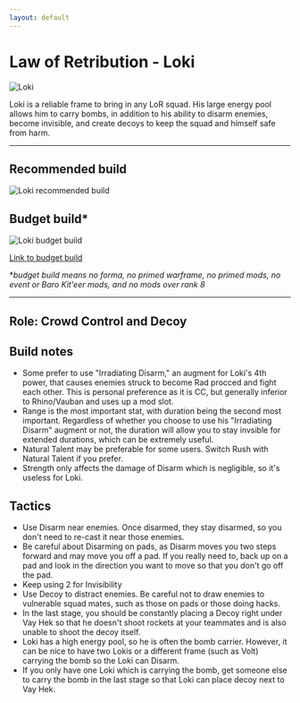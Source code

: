 ```yaml
---
layout: default
---
```

# Law of Retribution - Loki

![Loki](http://i.imgur.com/DL8ebs2.jpg)

Loki is a reliable frame to bring in any LoR squad. His large energy pool allows him to carry bombs, in addition to his ability to disarm enemies, become invisible, and create decoys to keep the squad and himself safe from harm.

* * *

## Recommended build

![Loki recommended build](http://i.imgur.com/RGg3yPa.jpg)

## Budget build*

![Loki budget build](http://i.imgur.com/9oY50An.png)

[Link to budget build](http://warframe-builder.com/Warframes/Builder/Loki/t_30_0400020030_4-0-5-7-3-5-14-5-5-16-6-5-34-8-5-46-4-5-55-2-5-57-1-5-466-7-3_4-9-57-8-55-11-7-9-46-11-14-5-16-11-466-9-34-14-f-f_0/en/1-0-9/111442/0)

*_budget build means no forma, no primed warframe, no primed mods, no event or Baro Kit'eer mods, and no mods over rank 8_

* * *

## Role: Crowd Control and Decoy

## Build notes

* Some prefer to use "Irradiating Disarm," an augment for Loki's 4th power, that causes enemies struck to become Rad procced and fight each other. This is personal preference as it is CC, but generally inferior to Rhino/Vauban and uses up a mod slot.
* Range is the most important stat, with duration being the second most important. Regardless of whether you choose to use his "Irradiating Disarm" augment or not, the duration will allow you to stay invsible for extended durations, which can be extremely useful.
* Natural Talent may be preferable for some users. Switch Rush with Natural Talent if you prefer.
* Strength only affects the damage of Disarm which is negligible, so it's useless for Loki.

## Tactics

* Use Disarm near enemies. Once disarmed, they stay disarmed, so you don't need to re-cast it near those enemies.
* Be careful about Disarming on pads, as Disarm moves you two steps forward and may move you off a pad. If you really need to, back up on a pad and look in the direction you want to move so that you don't go off the pad.
* Keep using 2 for Invisibility
* Use Decoy to distract enemies. Be careful not to draw enemies to vulnerable squad mates, such as those on pads or those doing hacks.
* In the last stage, you should be constantly placing a Decoy right under Vay Hek so that he doesn't shoot rockets at your teammates and is also unable to shoot the decoy itself.
* Loki has a high energy pool, so he is often the bomb carrier. However, it can be nice to have two Lokis or a different frame (such as Volt) carrying the bomb so the Loki can Disarm.
* If you only have one Loki which is carrying the bomb, get someone else to carry the bomb in the last stage so that Loki can place decoy next to Vay Hek.
